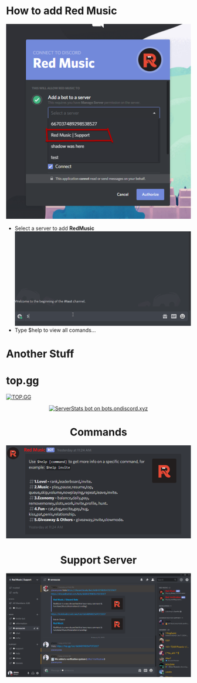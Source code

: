# How to add Red Music
![Tutorial](NtxvuI.png)
- Select a server to add **RedMusic**
![Tutorial](hERRQX.gif)
- Type $help to view all comands...

# Another Stuff

# top.gg
[![TOP.GG](https://top.gg/api/widget/668481980547072007.svg)](https://top.gg/bot/668481980547072007)
<center>
</a>
<a href="https://bots.ondiscord.xyz/bots/668481980547072007">
   <img src="https://bots.ondiscord.xyz/bots/668481980547072007/embed"
	width="420" 
	height="190" 
	alt="ServerStats bot on bots.ondiscord.xyz">
</a>

# Commands
![Image of Imgur](3O3IWZ.png)

# Support Server
[![Support Server](iwfEJY.png)](https://discord.gg/RqBvr4H)
